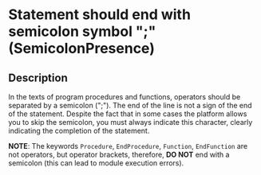 # Statement should end with semicolon symbol ";" (SemicolonPresence)

<!-- Блоки выше заполняются автоматически, не трогать -->
## Description

In the texts of program procedures and functions, operators should be separated by a semicolon (";"). The end of the line is not a sign of the end of the statement. Despite the fact that in some cases the platform allows you to skip the semicolon, you must always indicate this character, clearly indicating the completion of the statement.

**NOTE**: The keywords `Procedure`, `EndProcedure`, `Function`, `EndFunction` are not operators, but operator brackets, therefore, **DO NOT** end with a semicolon (this can lead to module execution errors).
